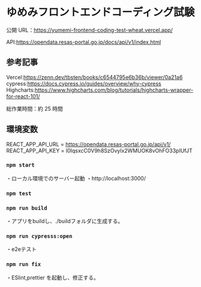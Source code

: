 # ゆめみフロントエンドコーディング試験

公開 URL：https://yumemi-frontend-coding-test-wheat.vercel.app/

API:https://opendata.resas-portal.go.jp/docs/api/v1/index.html

## 参考記事

Vercel:https://zenn.dev/tbsten/books/c6544795e6b36b/viewer/0a21a6
cypress:https://docs.cypress.io/guides/overview/why-cypress
Highcharts:https://www.highcharts.com/blog/tutorials/highcharts-wrapper-for-react-101/

総作業時間：約 25 時間

## 環境変数
REACT_APP_API_URL = https://opendata.resas-portal.go.jp/api/v1/
REACT_APP_API_KEY = l0IqsxcC0V9h8SzOvylx2WMUOK8vOhFO33pIUfJT

### `npm start`

・ローカル環境でのサーバー起動
・http://localhost:3000/

### `npm test`

### `npm run build`

・アプリをbuildし、./buildフォルダに生成する。

### `npm run cypresss:open`

・e2eテスト

### `npm run fix`

・ESlint,prettier を起動し、修正する。

